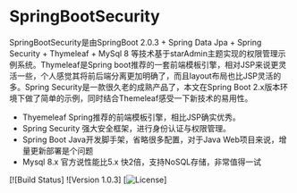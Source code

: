# SpringBootSecurity

SpringBootSecurity是由SpringBoot 2.0.3 + Spring Data Jpa + Spring Security + Thymeleaf + MySql 8 等技术基于starAdmin主题实现的权限管理示例系统。Thymeleaf是Spring boot推荐的一套前端模板引擎，相对JSP来说更灵活一些，个人感觉其将前后端分离更加明确了，而且layout布局也比JSP灵活的多。Spring Security是一款很久老的成熟产品了，本文在Spring Boot 2.x版本环境下做了简单的示例，同时结合Themeleaf感受一下新技术的易用性。

- Thyemeleaf Spring推荐的前端模板引擎，相比JSP确实优秀。
- Spring Security 强大安全框架，进行身份认证与权限管理。
- Spring Boot Java开发脚手架，省略很多配置，对于Java Web项目来说，增量更新部署是个问题
- Mysql 8.x 官方说性能比5.x 快2倍，支持NoSQL存储，非常值得一试


[![Build Status]
![Version 1.0.3]
[![License](https://img.shields.io/badge/license-apache-blue.svg)]